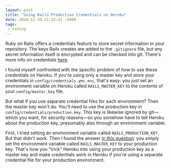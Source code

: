 ```yaml
---
layout: post
title: "Using Rails Production Credentials on Heroku"
date: 2020-12-30 21:32:42 -0800
tags:
 - coding
---
```


Ruby on Rails offers a credentials feature to store secret information in your repository. The keys Rails creates are added to the `.gitignore` file, but any secret information itself is encrypted and can be checked into git. There's more info on credentials [here](https://edgeguides.rubyonrails.org/security.html#custom-credentials).

I found myself confronted with the specific problem of how to use these credentials on Heroku. If you're using only a master key and store your credentials in `config/credentials.ymc.enc`, that's easy: you just set an environment variable on Heroku called `RAILS_MASTER_KEY` to the contents of your `config/master.key` file.

But what if you use separate credential files for each environment? Then the master key won't do. You'll need to use the production key in `config/credentials/production.key`. This key is likewise ignored by git—which you want, for security reasons—so you somehow have to tell Heroku about the production key, presumably also through an environment variable.

First, I tried setting an environment variable called `RAILS_PRODUCTION_KEY`. But that didn't work. Then I found the answer [in this question](https://stackoverflow.com/questions/63642303/how-to-set-rails-production-key-config-var-on-a-rails-6-app-on-heroku): you simply set the environment variable called `RAILS_MASTER_KEY` to your production key. That's how you "trick" Heroku into using your production key as a master key and make credentials work in Heroku if you're using a separate credential file for your production environment.
